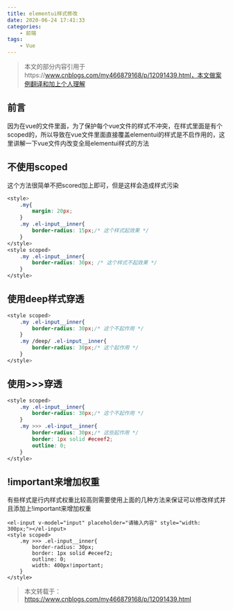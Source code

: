 ```yaml
---
title: elementui样式修改
date: 2020-06-24 17:41:33
categories:
    - 前端
tags:
    - Vue
---
```


> 本文的部分内容引用于https://www.cnblogs.com/my466879168/p/12091439.html，本文做案例翻译和加上个人理解

## 前言

因为在vue的文件里面，为了保护每个vue文件的样式不冲突，在样式里面是有个scoped的，所以导致在vue文件里面直接覆盖elementui的样式是不启作用的，这里讲解一下vue文件内改变全局elementui样式的方法

## 不使用scoped

这个方法很简单不把scored加上即可，但是这样会造成样式污染

```css
<style>
	.my{
		margin: 20px;
	}
	.my .el-input__inner{
		border-radius: 15px;/* 这个样式起效果 */
	}
</style>
<style scoped>
	.my .el-input__inner{
		border-radius: 30px; /* 这个样式不起效果 */
	}
</style>
```

## 使用deep样式穿透

```css
<style scoped>
	.my .el-input__inner{
		border-radius: 30px;/* 这个不起作用 */
	}
	.my /deep/ .el-input__inner{
		border-radius: 30px;/* 这个起作用 */
	}
</style>
```

## 使用>>>穿透

```css
<style scoped>
	.my .el-input__inner{
		border-radius: 30px;/* 这个不起作用 */
	}
	.my >>> .el-input__inner{
		border-radius: 30px;/* 这些起作用 */
		border: 1px solid #eceef2;
		outline: 0;
	}
</style>
```

## !important来增加权重

有些样式是行内样式权重比较高则需要使用上面的几种方法来保证可以修改样式并且添加上!important来增加权重

```vue
<el-input v-model="input" placeholder="请输入内容" style="width: 300px;"></el-input>
<style scoped>
	.my >>> .el-input__inner{
		border-radius: 30px;
		border: 1px solid #eceef2;
		outline: 0;
		width: 400px!important;
	}
</style>
```

> 本文转载于：https://www.cnblogs.com/my466879168/p/12091439.html